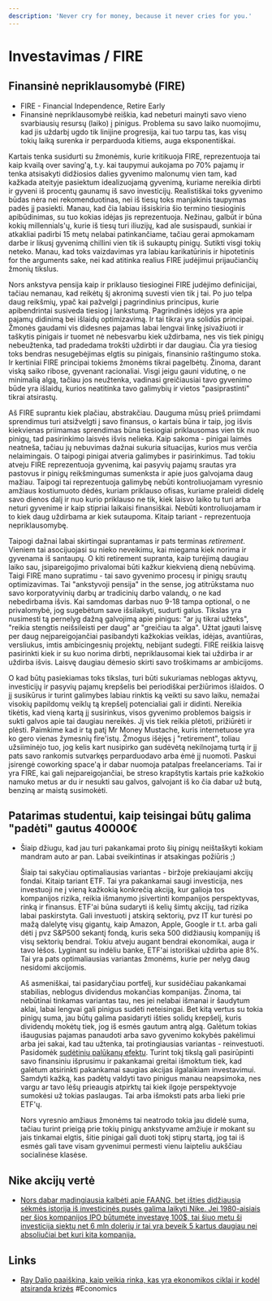 ```yaml
---
description: 'Never cry for money, because it never cries for you.'
---
```


# Investavimas / FIRE

## Finansinė nepriklausomybė \(FIRE\)

* FIRE -  Financial Independence, Retire Early
* Finansinė nepriklausomybė reiškia, kad nebeturi mainyti savo vieno svarbiausių resursų \(laiko\) į pinigus. Problema su savo laiko nuomojimu, kad jis uždarbį ugdo tik linijine progresija, kai tuo tarpu tas, kas visų tokių laiką surenka ir perparduoda kitiems, auga eksponentiškai.

Kartais tenka susidurti su žmonėmis, kurie kritikuoja FIRE, reprezentuoja tai kaip kvailą over saving'ą, t.y. kai taupymui aukojama po 70% pajamų ir tenka atsisakyti didžiosios dalies gyvenimo malonumų vien tam, kad kažkada ateityje pasiektum idealizuojamą gyvenimą, kuriame nereikia dirbti ir gyveni iš procentų gaunamų iš savo investicijų. Realistiškai toks gyvenimo būdas nėra nei rekomenduotinas, nei iš tiesų toks manjakinis taupymas padės jį pasiekti. Manau, kad čia labiau išsiskiria šio termino tiesioginis apibūdinimas, su tuo kokias idėjas jis reprezentuoja. Nežinau, galbūt ir būna kokių millennials'ų, kurie iš tiesų turi iliuzijų, kad ale susispaudi, sunkiai ir atkakliai padirbi 15 metų nelabai patinkančiame, tačiau gerai apmokamam darbe ir likusį gyvenimą chillini vien tik iš sukauptų pinigų. Sutikti visgi tokių neteko. Manau, kad toks vaizdavimas yra labiau karikatūrinis ir hipotetinis for the arguments sake, nei kad atitinka realius FIRE judėjimui prijaučiančių žmonių tikslus.

Nors ankstyva pensija kaip ir priklauso tiesioginei FIRE judėjimo definicijai, tačiau nemanau, kad reikėtų šį akronimą suvesti vien tik į tai. Po juo telpa daug reikšmių, ypač kai pažvelgi į pagrindinius principus, kurie apibendrintai susiveda tiesiog į lankstumą. Pagrindinės idėjos yra apie pajamų didinimą bei išlaidų optimizavimą. Ir tai tikrai yra solidūs principai. Žmonės gaudami vis didesnes pajamas labai lengvai linkę įsivažiuoti ir taškytis pinigais ir tuomet nė nebesvarbu kiek uždirbama, nes vis tiek pinigų nebeužtenka, tad pradedama trokšti uždirbti ir dar daugiau. Čia yra tiesiog toks bendras nesugebėjimas elgtis su pinigais, finansinio raštingumo stoka. Ir kertiniai FIRE principai tokiems žmonėms tikrai pagelbėtų. Žinoma, darant viską saiko ribose, gyvenant racionaliai. Visgi jeigu gauni vidutinę, o ne minimalią algą, tačiau jos neužtenka, vadinasi greičiausiai tavo gyvenimo būde yra išlaidų, kurios neatitinka tavo galimybių ir vietos "pasiprastinti" tikrai atsirastų.

Aš FIRE suprantu kiek plačiau, abstrakčiau. Dauguma mūsų prieš priimdami sprendimus turi atsižvelgti į savo finansus, o kartais būna ir taip, jog išvis kiekvienas priimamas sprendimas būna tiesiogiai priklausomas vien tik nuo pinigų, tad pasirinkimo laisvės išvis nelieka. Kaip sakoma - pinigai laimės neatneša, tačiau jų nebuvimas dažnai sukuria situacijas, kurios mus verčia nelaimingais. O taipogi pinigai atveria galimybes ir pasirinkimus. Tad tokiu atveju FIRE reprezentuoja gyvenimą, kai pasyvių pajamų srautas yra pastovus ir pinigų reikšmingumas sumenksta ir apie juos galvojama daug mažiau. Taipogi tai reprezentuoja galimybę nebūti kontroliuojamam vyresnio amžiaus kostiumuoto dėdės, kuriam priklauso ofisas, kuriame praleidi didelę savo dienos dalį ir nuo kurio priklauso ne tik, kiek laisvo laiko tu turi arba neturi gyvenime ir kaip stipriai laikaisi finansiškai. Nebūti kontroliuojamam ir to kiek daug uždirbama ar kiek sutaupoma. Kitaip tariant - reprezentuoja nepriklausomybę.

Taipogi dažnai labai skirtingai suprantamas ir pats terminas _retirement_. Vieniem tai asocijuojasi su nieko neveikimu, kai miegama kiek norima ir gyvenama iš santaupų. O kiti retirement supranta, kaip turėjimą daugiau laiko sau, įsipareigojimo privalomai būti kažkur kiekvieną dieną nebūvimą. Taigi FIRE mano supratimu - tai savo gyvenimo procesų ir pinigų srautų optimizavimas. Tai "ankstyvoji pensija" in the sense, jog atitrūkstama nuo savo korporatyvinių darbų ar tradicinių darbo valandų, o ne kad nebedirbama išvis. Kai samdomas darbas nuo 9-18 tampa optional, o ne privalomybė, jog sugebėtum save išsilaikyti, sudurti galus. Tikslas yra nusimesti tą pernelyg dažną galvojimą apie pinigus: "ar jų tikrai užteks", "reikia stengtis neišsileisti per daug" ar "greičiau ta alga". Užtat įgauti laisvę per daug neįpareigojančiai pasibandyti kažkokias veiklas, idėjas, avantiūras, versliukus, imtis ambicingesnių projektų, nebijant sudegti. FIRE reiškia laisvę pasirinkti kiek ir su kuo norima dirbti, nepriklausomai kiek tai uždirba ir ar uždirba išvis. Laisvę daugiau dėmesio skirti savo troškimams ar ambicijoms. 

O kad būtų pasiekiamas toks tikslas, turi būti sukuriamas neblogas aktyvų, investicijų ir pasyvių pajamų krepšelis bei periodiškai peržiūrimos išlaidos. O jį susikūrus ir turint galimybes labiau rinktis ką veikti su savo laiku, nemažai visokių papildomų veiklų tą krepšelį potencialiai gali ir didinti. Nereikia tikėtis, kad vieną kartą jį susirinkus, visos gyvenimo problemos baigsis ir sukti galvos apie tai daugiau nereikės. Jį vis tiek reikia plėtoti, prižiūrėti ir plėsti. Paimkime kad ir tą patį Mr Money Mustache, kuris internetuose yra ko gero vienas žymesnių fire'istų. Žmogus išėjęs į "retirement", toliau užsiiminėjo tuo, jog kelis kart nusipirko gan sudėvėtą nekilnojamą turtą ir jį pats savo rankomis sutvarkęs perparduodavo arba ėmė jį nuomoti. Paskui įsirengė coworking space'ą ir dabar nuomoja patalpas freelanceriams. Tai ir yra FIRE, kai gali neįpareigojančiai, be streso krapštytis kartais prie kažkokio namuko metus ar du ir nesukti sau galvos, galvojant iš ko čia dabar už butą, benziną ar maistą susimokėti. 

## Patarimas studentui, kaip teisingai būtų galima "padėti" gautus 40000€

* Šiaip džiugu, kad jau turi pakankamai proto šių pinigų neištaškyti kokiam mandram auto ar pan. Labai sveikintinas ir atsakingas požiūris ;\)

  Šiaip tai sakyčiau optimaliausias variantas - biržoje prekiaujami akcijų fondai. Kitaip tariant ETF. Tai yra pakankamai saugi investicija, nes investuoji ne į vieną kažkokią konkrečią akciją, kur galioja tos kompanijos rizika, reikia išmanymo įsivertinti kompanijos perspektyvas, rinką ir finansus. ETF'ai būna sudaryti iš kelių šimtų akcijų, tad rizika labai paskirstyta. Gali investuoti į atskirą sektorių, pvz IT kur turėsi po mažą dalelytę visų gigantų, kaip Amazon, Apple, Google ir t.t. arba gali dėti į pvz S&P500 sekantį fondą, kuris seka 500 didžiausių kompanijų iš visų sektorių bendrai. Tokiu atveju augant bendrai ekonomikai, auga ir tavo lėšos. Lyginant su indėliu banke, ETF'ai istoriškai uždirba apie 8%. Tai yra pats optimaliausias variantas žmonėms, kurie per nelyg daug nesidomi akcijomis.

  Aš asmeniškai, tai pasidaryčiau portfelį, kur susidėčiau pakankamai stabilias, neblogus dividendus mokančias kompanijas. Žinoma, tai nebūtinai tinkamas variantas tau, nes jei nelabai išmanai ir šaudytum aklai, labai lengvai gali pinigus sudėti neteisingai. Bet kitą vertus su tokia pinigų suma, jau būtų galima pasidaryti išties solidų krepšelį, kuris dividendų mokėtų tiek, jog iš esmės gautum antrą algą. Galėtum tokias išaugusias pajamas panaudoti arba savo gyvenimo kokybės pakėlimui arba jei sakai, kad tau užtenka, tai protingiausias variantas - reinvestuoti. Pasidomėk [sudėtinių palūkanų efektu](https://investologija.lt/investavimas/kur-investuoti/investavimo-pradziamokslis-kaip-pinigai-daro-pinigus/). Turint tokį tikslą gali pasirūpinti savo finansiniu išprusimu ir pakankamai greitai išmoktum tiek, kad galėtum atsirinkti pakankamai saugias akcijas ilgalaikiam investavimui. Samdyti kažką, kas padėtų valdyti tavo pinigus manau neapsimoka, nes vargu ar tavo lėšų prieaugis atpirktų tai kiek ilgoje perspektyvoje sumokėsi už tokias paslaugas. Tai arba išmoksti pats arba lieki prie ETF'ų.

  Nors vyresnio amžiaus žmonėms tai neatrodo tokia jau didelė suma, tačiau turint prieigą prie tokių pinigų ankstyvame amžiuje ir mokant su jais tinkamai elgtis, šitie pinigai gali duoti tokį stiprų startą, jog tai iš esmės gali tave visam gyvenimui permesti vienu laipteliu aukščiau socialinėse klasėse.

## Nike akcijų vertė

* [Nors dabar madingiausia kalbėti apie FAANG, bet išties didžiausia sėkmės istorija iš investicinės pusės galima laikyti Nike. Jei 1980-aisiais per šios kompanijos IPO būtumėte investavę 100$, tai šiuo metu ši investicija siektų net 6 mln dolerių ir tai yra beveik 5 kartus daugiau nei absoliučiai bet kuri kita kompanija.](https://imgur.com/PiUrHvr)

## Links

* [Ray Dalio paaiškina, kaip veikia rinka, kas yra ekonomikos ciklai ir kodėl atsiranda krizės](https://youtu.be/PHe0bXAIuk0) \#Economics

